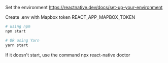 Set the environment
https://reactnative.dev/docs/set-up-your-environment

Create .env with Mapbox token REACT_APP_MAPBOX_TOKEN

```bash
# using npm
npm start

# OR using Yarn
yarn start
```

If it doesn't start, use the command npx react-native doctor
